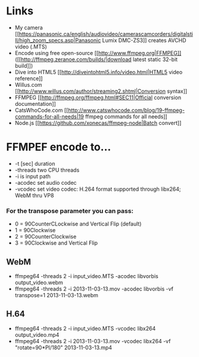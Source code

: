 # Links
* My camera [[https://panasonic.ca/english/audiovideo/camerascamcorders/digitalstill/high_zoom_specs.asp|Panasonic Lumix DMC-ZS3]] creates AVCHD video (.MTS)
* Encode using free open-source [[http://www.ffmpeg.org|FFMPEG]] ([[http://ffmpeg.zeranoe.com/builds/|download latest static 32-bit build]])
* Dive into HTML5 [[http://diveintohtml5.info/video.html|HTML5 video reference]]
* Willus.com [[http://www.willus.com/author/streaming2.shtml|Conversion syntax]]
* FFMPEG [[http://ffmpeg.org/ffmpeg.html#SEC11|Official conversion documentation]]
* CatsWhoCode.com [[http://www.catswhocode.com/blog/19-ffmpeg-commands-for-all-needs|19 ffmpeg commands for all needs]]
* Node.js [[https://github.com/xonecas/ffmpeg-node|Batch convert]]

# FFMPEF encode to...
* -t [sec] duration
* -threads two CPU threads
* -i is input path
* -acodec set audio codec
* -vcodec set video codec: H.264 format supported through libx264; WebM thru VP8

### For the transpose parameter you can pass:
* 0 = 90CounterCLockwise and Vertical Flip (default)
* 1 = 90Clockwise
* 2 = 90CounterClockwise
* 3 = 90Clockwise and Vertical Flip

## WebM
* ffmpeg64 -threads 2 -i input_video.MTS -acodec libvorbis output_video.webm
* ffmpeg64 -threads 2 -i 2013-11-03-13.mov -acodec libvorbis -vf transpose=1 2013-11-03-13.webm

## H.64
* ffmpeg64 -threads 2 -i input_video.MTS -vcodec libx264 output_video.mp4
* ffmpeg64 -threads 2 -i 2013-11-03-13.mov -vcodec libx264 -vf "rotate=90*PI/180" 2013-11-03-13.mp4
